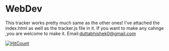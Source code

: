 # WebDev
This tracker works pretty much same as the other ones!
I've attached the index.html as well as the tracker.js file in it.
If you want to make any cahnge ,you are welcome to make it.
Email:duttabhishek0@gmail.com


[![HitCount](http://hits.dwyl.com/duttabhishek32/duttabhishek32/.svg)](http://hits.dwyl.com/duttabhishek32/duttabhishek32/)

